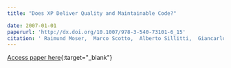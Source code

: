 ```yaml
---
title: "Does XP Deliver Quality and Maintainable Code?"

date: 2007-01-01
paperurl: 'http://dx.doi.org/10.1007/978-3-540-73101-6_15'
citation: ' Raimund Moser,  Marco Scotto,  Alberto Sillitti,  Giancarlo Succi, &quot;Does XP Deliver Quality and Maintainable Code?.&quot;, 2007.'
---
```

[Access paper here](http://dx.doi.org/10.1007/978-3-540-73101-6_15){:target="_blank"}
